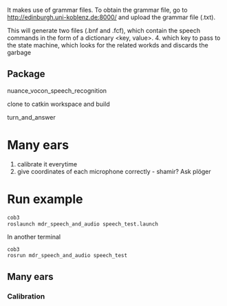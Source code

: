 It makes use of grammar files.
To obtain the grammar file, go to http://edinburgh.uni-koblenz.de:8000/ and upload the grammar file (.txt).

This will generate two files (.bnf and .fcf), which contain the speech commands in the form of a dictionary <key, value>.
4. which key to pass to the state machine, which looks for the related workds and discards the garbage


## Package
nuance_vocon_speech_recognition

clone to catkin workspace and build





turn_and_answer



# Many ears
1. calibrate it everytime
2. give coordinates of each microphone correctly - shamir? Ask plöger

# Run example

```bash
cob3
roslaunch mdr_speech_and_audio speech_test.launch
```

In another terminal
```
cob3
rosrun mdr_speech_and_audio speech_test
```

## Many ears
### Calibration

